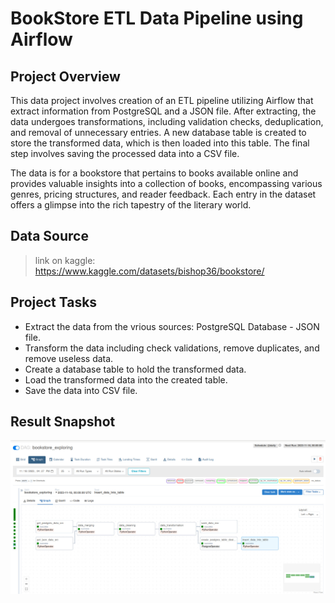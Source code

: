 # BookStore ETL Data Pipeline using Airflow

## Project Overview
This data project involves creation of an ETL pipeline utilizing Airflow that extract information from PostgreSQL and a JSON file. After extracting, the data undergoes transformations, including validation checks, deduplication, and removal of unnecessary entries. A new database table is created to store the transformed data, which is then loaded into this table. The final step involves saving the processed data into a CSV file.

The data is for a bookstore that pertains to books available online and provides valuable insights into a collection of books, encompassing various genres, pricing structures, and reader feedback. Each entry in the dataset offers a glimpse into the rich tapestry of the literary world.


## Data Source
> link on kaggle: https://www.kaggle.com/datasets/bishop36/bookstore/

## Project Tasks
* Extract the data from the vrious sources: PostgreSQL Database - JSON file.
* Transform the data including check validations, remove duplicates, and remove useless data.
* Create a database table to hold the transformed data.
* Load the transformed data into the created table.
* Save the data into CSV file.

## Result Snapshot 
![dag](snapshot/dag_snapshot.jpg)

